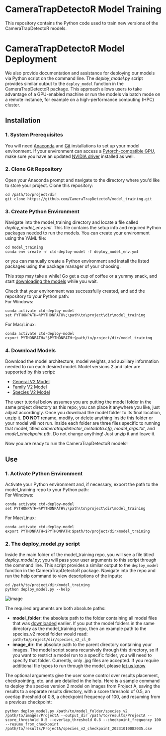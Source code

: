 # CameraTrapDetectoR Model Training

This repository contains the Python code used to train new versions of the CameraTrapDetectoR models. 

# CameraTrapDetectoR Model Deployment    

   We also provide documentation and assistance for deploying our models via Python script on the command line. The *deploy_model.py* script provides similar output to the `deploy_model` function in the CameraTrapDetectoR package. This approach allows users to take advantage of a GPU-enabled machine or run the models via batch mode on a remote instance, for example on a high-performance computing (HPC) cluster.  

## Installation

### 1. System Prerequisites

You will need [Anaconda](https://docs.conda.io/projects/miniconda/en/latest/) and [Git](https://git-scm.com/download/win) installations to set up your model environment. If your environment can access a [Pytorch-compatible GPU](https://pytorch.org/get-started/locally/), make sure you have an updated [NVIDIA driver](https://www.nvidia.com/download/index.aspx) installed as well.

### 2. Clone Git Repository    

Open your Anaconda prompt and navigate to the directory where you'd like to store your project. Clone this repository:    

```batch
cd /path/to/project/dir
git clone https://github.com/CameraTrapDetectoR/model_training.git
```

### 3. Create Python Environment

Navigate into the model_training directory and locate a file called *deploy_model_env.yml*. This file contains the setup info and required Python packages needed to run the models. You can create your environment using the YAML file:   
```batch
cd model_training
conda env create -n ctd-deploy-model -f deploy_model_env.yml
```
or you can manually create a Python environment and install the listed packages using the package manager of your choosing.    

This step may take a while! Go get a cup of coffee or a yummy snack, and start [downloading the models](https://github.com/CameraTrapDetectoR/model_training/blob/main/README.md#4-download-models) while you wait.  

Check that your environment was successfully created, and add the repository to your Python path:    
For Windows:    
```batch
conda activate ctd-deploy-model
set PYTHONPATH=%PYTHONPATH%;\path\to\project\dir\model_training
```
For Mac/Linux:    
```batch
conda activate ctd-deploy-model
export PYTHONPATH="$PYTHONPATH:$path/to/project/dir/model_training
```    

### 4. Download Models

Download the model architecture, model weights, and auxiliary information needed to run each desired model. Model versions 2 and later are supported by this script:    
   - [General V2 Model](https://agdatacommons.nal.usda.gov/ndownloader/files/44576758)
   - [Family V2 Model](https://agdatacommons.nal.usda.gov/ndownloader/files/44576743)
   - [Species V2 Model](https://agdatacommons.nal.usda.gov/ndownloader/files/44576239)

The user tutorial below assumes you are putting the model folder in the same project directory as this repo; you can place it anywhere you like, just adjust accordingly. 
Once you download the model folder to its final location, unzip it. **DO NOT** rename, modify, or delete anything inside this folder or your model will not run. Inside each folder are three files specific to running that model, titled *cameratrapdetector_metadata.cfg*, *model_args.txt*, and *model_checkpoint.pth*. Do not change anything! Just unzip it and leave it.    

Now you are ready to run the CameraTrapDetectoR models!    

## Use


### 1. Activate Python Environment   

Activate your Python environment and, if necessary, export the path to the model_training repo to your Python path:    
For Windows:    
```batch
conda activate ctd-deploy-model
set PYTHONPATH=%PYTHONPATH%;\path\to\project\dir\model_training
```
For Mac/Linux:    
```batch
conda activate ctd-deploy-model
export PYTHONPATH=$PYTHONPATH:$path/to/project/dir/model_training
```

### 2. The deploy_model.py script

Inside the main folder of the model_training repo, you will see a file titled *deploy_model.py*; you will pass your user arguments to this script through the command line. This script provides a similar output to the `deploy_model` function in the CameraTrapDetectoR package. Navigate into the repo and run the help command to view descriptions of the inputs:    
```batch
cd /path/to/project/dir/model_training
python deploy_model.py --help
```
![image](https://github.com/CameraTrapDetectoR/model_training/assets/54477812/11b59ab7-661e-4448-92f2-53dfd857d622)

The required arguments are both absolute paths:    
* **model_folder**: the absolute path to the folder containing all model files that was [downloaded](https://github.com/CameraTrapDetectoR/model_training/main/README.md#4-download-models) earlier. If you put the model folders in the same directory as the model_training repo, then an example path to the species_v2 model folder would read: ```path/to/project/dir/species_v2_cl_0```
* **image_dir**: the absolute path to the parent directory containing your images. The model script scans recursively through this directory, so if you want to restrict a model run to a specific folder, you will need to specify that folder. Currently, only .jpg files are accepted. If you require additional file types to run through the model, please [let us know](https://github.com/CameraTrapDetectoR/model_training/issues)
    
The optional arguments give the user some control over results placement, checkpointing, etc. and are detailed in the help. Here is a sample command to deploy the species version 2 model on images from Project A, saving the results to a separate results directory, with a score threshold of 0.5, an overlap threshold of 0.8, a checkpoint frequency of 100, and resuming from a previous checkpoint:    
```
python deploy_model.py /path/to/model_folder/species_v2 /path/to/images/ProjectA --output_dir /path/to/results/ProjectA --score_threshold 0.5 --overlap_threshold 0.8 --checkpoint_frequency 100 --resume_from_checkpoint /path/to/results/ProjectA/species_v2_checkpoint_20231010082035.csv
```
   
